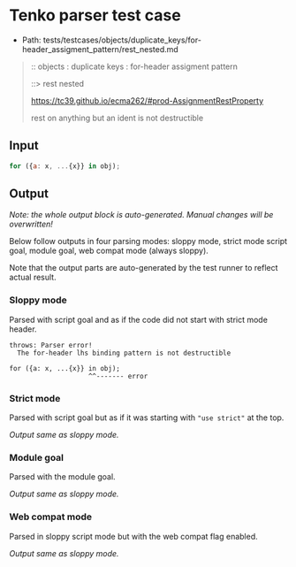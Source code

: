 # Tenko parser test case

- Path: tests/testcases/objects/duplicate_keys/for-header_assigment_pattern/rest_nested.md

> :: objects : duplicate keys : for-header assigment pattern
>
> ::> rest nested
>
> https://tc39.github.io/ecma262/#prod-AssignmentRestProperty
>
> rest on anything but an ident is not destructible

## Input


`````js
for ({a: x, ...{x}} in obj);
`````

## Output

_Note: the whole output block is auto-generated. Manual changes will be overwritten!_

Below follow outputs in four parsing modes: sloppy mode, strict mode script goal, module goal, web compat mode (always sloppy).

Note that the output parts are auto-generated by the test runner to reflect actual result.

### Sloppy mode

Parsed with script goal and as if the code did not start with strict mode header.

`````
throws: Parser error!
  The for-header lhs binding pattern is not destructible

for ({a: x, ...{x}} in obj);
                    ^^------- error
`````

### Strict mode

Parsed with script goal but as if it was starting with `"use strict"` at the top.

_Output same as sloppy mode._

### Module goal

Parsed with the module goal.

_Output same as sloppy mode._

### Web compat mode

Parsed in sloppy script mode but with the web compat flag enabled.

_Output same as sloppy mode._
